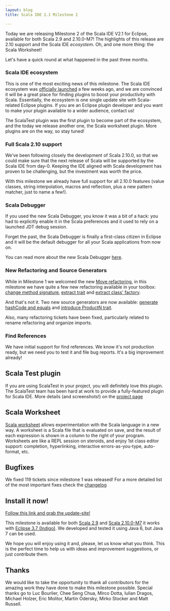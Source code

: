 ```yaml
---
layout: blog
title: Scala IDE 2.1 Milestone 2

---
```


Today we are releasing Milestone 2 of the Scala IDE V2.1 for Eclipse, available for both 
Scala 2.9 and 2.10.0-M7! The highlights of this release are 2.10 support and the Scala IDE
*ecosystem*. Oh, and one more thing: the Scala Worksheet!

Let's have a quick round at what happened in the past three months.

### Scala IDE ecosystem

This is one of the most exciting news of this milestone. The Scala IDE ecosystem was 
[officially launched](http://scala-ide.org/blog/scalatest-ecosystem.html) a few weeks ago, and 
we are convinced it will be a great place for finding plugins to boost your productivity with 
Scala. Essentially, the ecosystem is one single update site with Scala-related Eclipse plugins.
If you are an Eclipse plugin developer and you want to make your plugin available to a wider
audience, contact us!

The ScalaTest plugin was the first plugin to become part of the ecosystem, and the today we
release another one, the Scala worksheet plugin. More plugins are on the way, so stay tuned!

### Full Scala 2.10 support

We’ve been following closely the development of Scala 2.10.0, so that we could make sure that 
the next release of Scala will be supported by the Scala IDE from day-0. Keeping the IDE 
aligned with Scala development has proven to be challenging, but the investment was worth 
the price. 

With this milestone we already have full support for all 2.10.0 features (value classes, 
string interpolation, macros and reflection, plus a new pattern matcher, just to name a few!).

### Scala Debugger

If you used the new Scala Debugger, you know it was a bit of a hack: you had to explicitly 
enable it in the Scala preferences and it used to rely on a launched JDT debug session. 

Forget the past, the Scala Debugger is finally a first-class citizen in Eclipse and it will 
be the default debugger for all your Scala applications from now on.

You can read more about the new Scala Debugger [here][scala-debugger].

### New Refactoring and Source Generators

While in Milestone 1 we welcomed the new [Move refactoring][move-refactoring], in this 
milestone we have quite a few new refactoring available in your toolbox: 
[change method signature][method-signature-refactoring], [extract trait][extract-trait-refactoring] 
and [extract class' factory][move-constructor]. 

And that's not it. Two new source generators are now available: [generate hashCode and equals][hashcode-equals] 
and [introduce ProductN trait][productN-trait].

Also, many refactoring tickets have been fixed, particularly related to rename refactoring and organize imports.

### Find References

We have initial support for find references. We know it's not production ready, but we need you to 
test it and file bug reports. It's a big improvement already!


## Scala Test plugin

If you are using ScalaTest in your project, you will definitely love this plugin. The ScalaTest team has
been hard at work to provide a fully-featured plugin for Scala IDE. More details (and screenshots!) on
the [project page](https://github.com/scalatest/scalatest-eclipse-plugin)

## Scala Worksheet

[Scala worksheet][worksheet] allows experimentation with the Scala language in a new way. A worksheet is a Scala file that is evaluated on save, and the result of each expression is shown in a column to the right of your program. Worksheets are like a REPL session on steroids, and enjoy 1st class editor support: completion, hyperlinking, interactive errors-as-you-type, auto-format, etc.

## Bugfixes

We fixed 119 tickets since milestone 1 was released! For a more detailed list of the most important fixes check the [changelog][changelog]

## Install it now!

[Follow this link and grab the update-site!][milestone-download]

This milestone is available for both [Scala 2.9][scala-29] and [Scala 2.10.0-M7][scala-2.10-m7] it works with 
[Eclipse 3.7 (Indigo)][indigo]. We developed and tested it using Java 6, but Java 7 can be used.

We hope you will enjoy using it and, please, let us know what you think. This is the perfect time to help us 
with ideas and improvement suggestions, or just contribute them.

## Thanks

We would like to take the opportunity to thank all contributors for the amazing work they have done 
to make this milestone possible. Special thanks go to Luc Bourlier, Chee Seng Chua, Mirco Dotta, 
Iulian Dragos, Michael Holzer, Eric Molitor, Martin Odersky, Mirko Stocker and Matt Russell.


[ide-java7]: /blog/java-7.html
[indigo]: http://www.eclipse.org/downloads/packages/release/indigo/sr2
[roadmap]: /docs/dev/roadmap.html

[scala-debugger]: docs/helium/features/scaladebugger/index.html
[move-refactoring]: docs/helium/features/new-refactoring/index.html#move-class-object-or-trait-refactoring
[method-signature-refactoring]: docs/helium/features/new-refactoring/index.html#method-signature-refactorings
[extract-trait-refactoring]: docs/helium/features/new-refactoring/index.html#Extract_trait
[move-constructor]: docs/helium/features/new-refactoring/index.html#Move_constructor_to_companion_object
[hashcode-equals]: docs/helium/features/source-generators/index.html#Generate_hashCode_and_equals
[productN-trait]: docs/helium/features/source-generators/index.html#Introduce_ProductN_trait
[milestone-download]: /download/milestone.html
[scala-29]: http://www.scala-lang.org/downloads
[scala-2.10-m7]: http://www.scala-lang.org/node/12797
[worksheet]: http://github.com/scala-ide/scala-worksheet
[changelog]: http://scala-ide.org/docs/changelog.html
